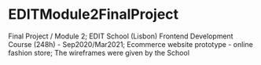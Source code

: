 # EDITModule2FinalProject
Final Project / Module 2;
EDIT School (Lisbon) Frontend Development Course (248h) - Sep2020/Mar2021;
Ecommerce website prototype - online fashion store;
The wireframes were given by the School
